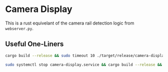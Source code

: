 
# Camera Display

This is a rust equivelant of the camera rail detection logic from `webserver.py`.

## Useful One-Liners

```bash
cargo build --release && sudo timeout 10 ./target/release/camera-display ; sudo chvt 1

sudo systemctl stop camera-display.service && cargo build --release && sudo systemctl start camera-display.service

```

